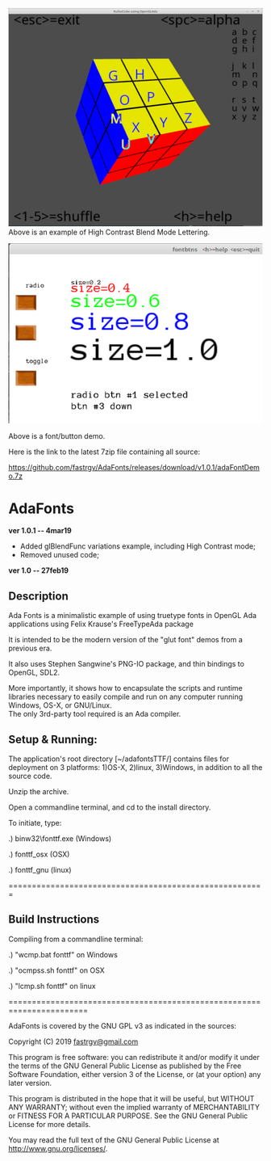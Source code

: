 ![screenshot](https://github.com/fastrgv/AdaFonts/blob/master/hcFont.png)
Above is an example of High Contrast Blend Mode Lettering.


![screenshot](https://github.com/fastrgv/AdaFonts/blob/master/icon.png)

Above is a font/button demo.


Here is the link to the latest 7zip file containing all source:

https://github.com/fastrgv/AdaFonts/releases/download/v1.0.1/adaFontDemo.7z



# AdaFonts

**ver 1.0.1 -- 4mar19**

* Added glBlendFunc variations example, including High Contrast mode;
* Removed unused code;


**ver 1.0 -- 27feb19**

## Description

Ada Fonts is a minimalistic example of using truetype 
fonts in OpenGL Ada applications using Felix Krause's 
FreeTypeAda package 

It is intended to be the modern version of the "glut font" 
demos from a previous era.

It also uses Stephen Sangwine's PNG-IO package, and
thin bindings to OpenGL, SDL2.

More importantly, it shows how to encapsulate the scripts 
and runtime libraries necessary to easily compile and run 
on any computer running Windows, OS-X, or GNU/Linux.  
The only 3rd-party tool required is an Ada compiler.

## Setup & Running:
The application's root directory [~/adafontsTTF/] contains files 
for deployment on 3 platforms:  1)OS-X, 2)linux, 3)Windows, 
in addition to all the source code.

Unzip the archive.

Open a commandline terminal, and cd to the install directory.

To initiate, type:

.) binw32\fonttf.exe (Windows)

.) fonttf_osx (OSX)

.) fonttf_gnu (linux)

=======================================================
## Build Instructions

Compiling from a commandline terminal:

.) "wcmp.bat fonttf" on Windows

.) "ocmpss.sh fonttf" on OSX

.) "lcmp.sh fonttf" on linux


=======================================================================

AdaFonts is covered by the GNU GPL v3 as indicated in the sources:

 Copyright (C) 2019  fastrgv@gmail.com

 This program is free software: you can redistribute it and/or modify
 it under the terms of the GNU General Public License as published by
 the Free Software Foundation, either version 3 of the License, or
 (at your option) any later version.

 This program is distributed in the hope that it will be useful,
 but WITHOUT ANY WARRANTY; without even the implied warranty of
 MERCHANTABILITY or FITNESS FOR A PARTICULAR PURPOSE.  See the
 GNU General Public License for more details.

 You may read the full text of the GNU General Public License
 at <http://www.gnu.org/licenses/>.


